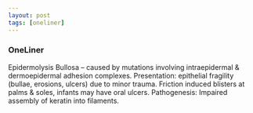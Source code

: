 ```yaml
---
layout: post
tags: [oneliner]
---
```



### OneLiner

Epidermolysis Bullosa – caused by mutations involving intraepidermal & dermoepidermal adhesion complexes. Presentation: epithelial fragility (bullae, erosions, ulcers) due to minor trauma. Friction induced blisters at palms & soles, infants may have oral ulcers. Pathogenesis: Impaired assembly of keratin into filaments.
